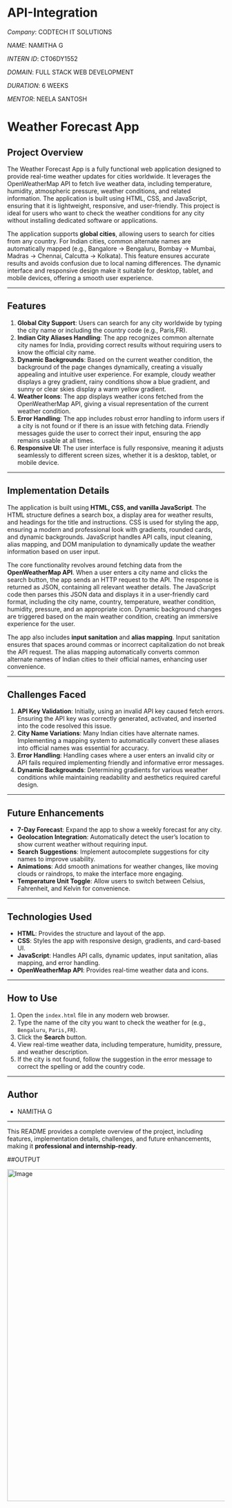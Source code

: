 # API-Integration

*Company*: CODTECH IT SOLUTIONS

*NAME*: NAMITHA G

*INTERN ID*: CT06DY1552

*DOMAIN*: FULL STACK WEB DEVELOPMENT

*DURATION*: 6 WEEKS

*MENTOR*: NEELA SANTOSH

# Weather Forecast App

## Project Overview
The Weather Forecast App is a fully functional web application designed to provide real-time weather updates for cities worldwide. It leverages the OpenWeatherMap API to fetch live weather data, including temperature, humidity, atmospheric pressure, weather conditions, and related information. The application is built using HTML, CSS, and JavaScript, ensuring that it is lightweight, responsive, and user-friendly. This project is ideal for users who want to check the weather conditions for any city without installing dedicated software or applications.  

The application supports **global cities**, allowing users to search for cities from any country. For Indian cities, common alternate names are automatically mapped (e.g., Bangalore → Bengaluru, Bombay → Mumbai, Madras → Chennai, Calcutta → Kolkata). This feature ensures accurate results and avoids confusion due to local naming differences. The dynamic interface and responsive design make it suitable for desktop, tablet, and mobile devices, offering a smooth user experience.

---

## Features
1. **Global City Support**: Users can search for any city worldwide by typing the city name or including the country code (e.g., Paris,FR).  
2. **Indian City Aliases Handling**: The app recognizes common alternate city names for India, providing correct results without requiring users to know the official city name.  
3. **Dynamic Backgrounds**: Based on the current weather condition, the background of the page changes dynamically, creating a visually appealing and intuitive user experience. For example, cloudy weather displays a grey gradient, rainy conditions show a blue gradient, and sunny or clear skies display a warm yellow gradient.  
4. **Weather Icons**: The app displays weather icons fetched from the OpenWeatherMap API, giving a visual representation of the current weather condition.  
5. **Error Handling**: The app includes robust error handling to inform users if a city is not found or if there is an issue with fetching data. Friendly messages guide the user to correct their input, ensuring the app remains usable at all times.  
6. **Responsive UI**: The user interface is fully responsive, meaning it adjusts seamlessly to different screen sizes, whether it is a desktop, tablet, or mobile device.  

---

## Implementation Details
The application is built using **HTML, CSS, and vanilla JavaScript**. The HTML structure defines a search box, a display area for weather results, and headings for the title and instructions. CSS is used for styling the app, ensuring a modern and professional look with gradients, rounded cards, and dynamic backgrounds. JavaScript handles API calls, input cleaning, alias mapping, and DOM manipulation to dynamically update the weather information based on user input.

The core functionality revolves around fetching data from the **OpenWeatherMap API**. When a user enters a city name and clicks the search button, the app sends an HTTP request to the API. The response is returned as JSON, containing all relevant weather details. The JavaScript code then parses this JSON data and displays it in a user-friendly card format, including the city name, country, temperature, weather condition, humidity, pressure, and an appropriate icon. Dynamic background changes are triggered based on the main weather condition, creating an immersive experience for the user.

The app also includes **input sanitation** and **alias mapping**. Input sanitation ensures that spaces around commas or incorrect capitalization do not break the API request. The alias mapping automatically converts common alternate names of Indian cities to their official names, enhancing user convenience.

---

## Challenges Faced
1. **API Key Validation**: Initially, using an invalid API key caused fetch errors. Ensuring the API key was correctly generated, activated, and inserted into the code resolved this issue.  
2. **City Name Variations**: Many Indian cities have alternate names. Implementing a mapping system to automatically convert these aliases into official names was essential for accuracy.  
3. **Error Handling**: Handling cases where a user enters an invalid city or API fails required implementing friendly and informative error messages.  
4. **Dynamic Backgrounds**: Determining gradients for various weather conditions while maintaining readability and aesthetics required careful design.  

---

## Future Enhancements
- **7-Day Forecast**: Expand the app to show a weekly forecast for any city.  
- **Geolocation Integration**: Automatically detect the user’s location to show current weather without requiring input.  
- **Search Suggestions**: Implement autocomplete suggestions for city names to improve usability.  
- **Animations**: Add smooth animations for weather changes, like moving clouds or raindrops, to make the interface more engaging.  
- **Temperature Unit Toggle**: Allow users to switch between Celsius, Fahrenheit, and Kelvin for convenience.  

---

## Technologies Used
- **HTML**: Provides the structure and layout of the app.  
- **CSS**: Styles the app with responsive design, gradients, and card-based UI.  
- **JavaScript**: Handles API calls, dynamic updates, input sanitation, alias mapping, and error handling.  
- **OpenWeatherMap API**: Provides real-time weather data and icons.  

---

## How to Use
1. Open the `index.html` file in any modern web browser.  
2. Type the name of the city you want to check the weather for (e.g., `Bengaluru`, `Paris,FR`).  
3. Click the **Search** button.  
4. View real-time weather data, including temperature, humidity, pressure, and weather description.  
5. If the city is not found, follow the suggestion in the error message to correct the spelling or add the country code.  

---

## Author
- NAMITHA G 

---

This README provides a complete overview of the project, including features, implementation details, challenges, and future enhancements, making it **professional and internship-ready**.


##OUTPUT

<img width="1366" height="768" alt="Image" src="https://github.com/user-attachments/assets/d0adc29a-7892-43e9-a3f3-7bd6f2393455" />

